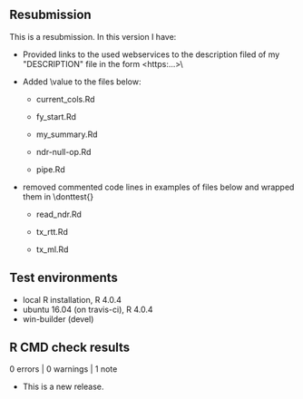 ## Resubmission

This is a resubmission. In this version I have:

-   Provided links to the used webservices to the description filed of my "DESCRIPTION" file in the form \<https:...\>\

-   Added \value to the files below:

    -    current_cols.Rd

    -   fy_start.Rd

    -   my_summary.Rd

    -   ndr-null-op.Rd

    -   pipe.Rd

-   removed commented code lines in examples of files below and wrapped them in \donttest{}

    -   read_ndr.Rd

    -   tx_rtt.Rd

    -   tx_ml.Rd

## Test environments

-   local R installation, R 4.0.4
-   ubuntu 16.04 (on travis-ci), R 4.0.4
-   win-builder (devel)

## R CMD check results

0 errors \| 0 warnings \| 1 note

-   This is a new release.
